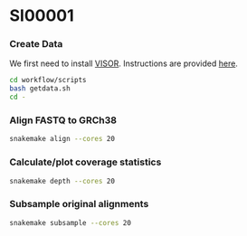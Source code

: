 # SI00001


### Create Data

We first need to install [VISOR](https://github.com/davidebolo1993/VISOR). Instructions are provided [here](https://davidebolo1993.github.io/visordoc/installation/installation.html#installation-from-source).

``` bash
cd workflow/scripts
bash getdata.sh
cd -
```

### Align FASTQ to GRCh38

``` bash
snakemake align --cores 20 
```

### Calculate/plot coverage statistics

``` bash
snakemake depth --cores 20
```

### Subsample original alignments

``` bash
snakemake subsample --cores 20
```

